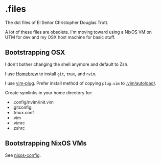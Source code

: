 # .files

The dot files of El Señor Christopher Douglas Trott.

A lot of these files are obsolete. I'm moving toward using a NixOS VM on UTM for
dev and my OSX host machine for basic stuff.

## Bootstrapping OSX

I don't bother changing the shell anymore and default to Zsh.

I use [Homebrew](https://brew.sh/) to install `git`, `tmux`, and `nvim`.

I use [vim-plug](https://github.com/junegunn/vim-plug). Prefer install method of
copying `plug.vim` to [.vim/autoload/](./vim/autoload).

Create symlinks in your home directory for:

* .config/nvim/init.vim
* .gitconfig
* .tmux.conf
* .vim
* .vimrc
* .zshrc

## Bootstrapping NixOS VMs

See [nixos-config](./nixos-config).
